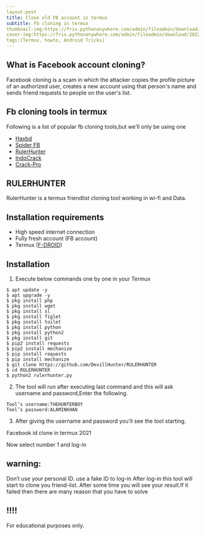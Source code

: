 ```yaml
---
layout:post
title: Clone old FB account in termux
subtitle: Fb cloning in termux
thumbnail-img:https://frix.pythonanywhere.com/admin/fileadmin/download/20220703_060456.jpg
cover-img:https://frix.pythonanywhere.com/admin/fileadmin/download/20220703_060456.jpg
tags:[Termux, howto, Android Tricks]
---
```


## What is Facebook account cloning?
Facebook cloning is a scam in which the attacker copies the profile picture of an authorized user, creates a new account using that person's name and sends friend requests to people on the user's list.
## Fb cloning tools in termux
Following is a list of popular fb cloning tools,but we'll only be using one 

- [Haxbd](https://github.com/htr-tech/haxorbd)
- [Spider FB](https://github.com/spider-fb/spider-fb)
- [RulerHunter](https://github.com/DevillHunter/RULERHUNTER)
- [IndoCrack](https://github.com/htr-tech/indocrack)
- [Crack-Pro](https://github.com/Azim-vau/crack-pro)

## RULERHUNTER
RulerHunter is a termux friendlist cloning tool working in wi-fi and Data.

## Installation requirements
- High speed internet connection
- Fully fresh account (FB account)
- Termux ([F-DROID](f-droid.org))

## Installation

1) Execute below commands one by one in your Termux
~~~
$ apt update -y
$ apt upgrade -y
$ pkg install php
$ pkg install wget
$ pkg install sl
$ pkg install figlet
$ pkg install toilet
$ pkg install python
$ pkg install python2
$ pkg install git
$ pip2 install requests
$ pip2 install mechanize
$ pip install requests
$ pip install mechanize
$ git clone https://github.com/DevillHunter/RULERHUNTER
$ cd RULERHUNTER
$ python2 rulerhunter.py
~~~

2) The tool will run after executing last command and this will ask username and password,Enter the following.
~~~
Tool’s username:THEHUNTERBOY
Tool’s password:ALAMINKHAN
~~~

3) After giving the username and password you'll see the tool starting.

Facebook id clone in termux 2021

Now select number 1 and log-in

## warning:

Don’t use your personal ID. use a fake ID to log-in
After log-in this tool will start to clone you friend-list.
After some time you will see your result.If it failed then there are many reason that you have to solve

## !!!! 
 For educational purposes only.
